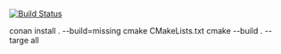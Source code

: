 [![Build Status](https://travis-ci.org/evertonantunes/syslog_parser.svg?branch=master)](https://travis-ci.org/evertonantunes/syslog_parser)


conan install . --build=missing
cmake CMakeLists.txt
cmake --build . --targe all
